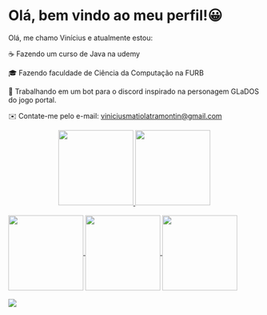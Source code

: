 # Olá, bem vindo ao meu perfil!😀

Olá, me chamo Vinícius e atualmente estou:

☕ Fazendo um curso de Java na udemy

🎓 Fazendo faculdade de Ciência da Computação na FURB

🤖 Trabalhando em um bot para o discord inspirado na personagem GLaDOS do jogo portal.

✉️ Contate-me pelo e-mail: viniciusmatiolatramontin@gmail.com

<div align="center">
  <a href="https://github.com/VinyMT">
  <img height="150em" src="https://github-readme-stats.vercel.app/api?username=VinyMT&show_icons=true&theme=algolia&include_all_commits=true&count_private=true"/>
  <img height="150em" src="https://github-readme-stats.vercel.app/api/top-langs/?username=VinyMT&layout=compact&langs_count=7&theme=algolia"/>
</div>
  
<div style="display: inline_block"><br>
  <img align="center" height="150" width="150" src="https://cdn.jsdelivr.net/gh/devicons/devicon/icons/java/java-original-wordmark.svg" />
  <img align="center" height="150" width="150" src="https://cdn.jsdelivr.net/gh/devicons/devicon/icons/mysql/mysql-plain-wordmark.svg" />
  <img align="center" height="150" width="150" src="https://cdn.jsdelivr.net/gh/devicons/devicon/icons/spring/spring-original-wordmark.svg" />
</div>
  
<div style="display: inline_block"><br>
  <a href="mailto:viniciusmatiolatramontin@gmail.com" /><img src="https://img.shields.io/badge/Gmail-D14836?style=for-the-badge&logo=gmail&logoColor=white" />
</div>

